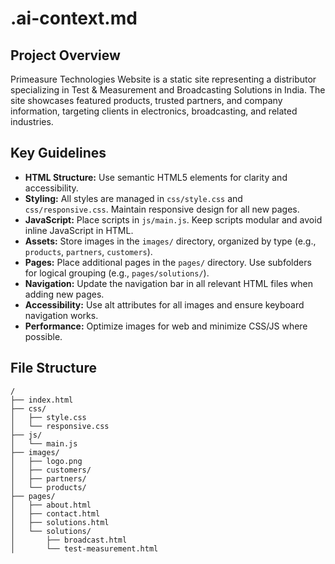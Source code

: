 # .ai-context.md

## Project Overview

Primeasure Technologies Website is a static site representing a distributor specializing in Test & Measurement and Broadcasting Solutions in India. The site showcases featured products, trusted partners, and company information, targeting clients in electronics, broadcasting, and related industries.

## Key Guidelines

- **HTML Structure:** Use semantic HTML5 elements for clarity and accessibility.
- **Styling:** All styles are managed in `css/style.css` and `css/responsive.css`. Maintain responsive design for all new pages.
- **JavaScript:** Place scripts in `js/main.js`. Keep scripts modular and avoid inline JavaScript in HTML.
- **Assets:** Store images in the `images/` directory, organized by type (e.g., `products`, `partners`, `customers`).
- **Pages:** Place additional pages in the `pages/` directory. Use subfolders for logical grouping (e.g., `pages/solutions/`).
- **Navigation:** Update the navigation bar in all relevant HTML files when adding new pages.
- **Accessibility:** Use alt attributes for all images and ensure keyboard navigation works.
- **Performance:** Optimize images for web and minimize CSS/JS where possible.

## File Structure

```
/
├── index.html
├── css/
│   ├── style.css
│   └── responsive.css
├── js/
│   └── main.js
├── images/
│   ├── logo.png
│   ├── customers/
│   ├── partners/
│   └── products/
├── pages/
│   ├── about.html
│   ├── contact.html
│   ├── solutions.html
│   └── solutions/
│       ├── broadcast.html
│       └── test-measurement.html
